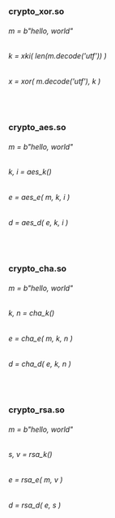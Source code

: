 ###    crypto_xor.so
######    m = b"hello, world"
######    k = xki( len(m.decode('utf')) )
######    x = xor( m.decode('utf'), k )


<br />


###    crypto_aes.so
######    m = b"hello, world"
######    k, i = aes_k()
######    e = aes_e( m, k, i )
######    d = aes_d( e, k, i )


<br />


###    crypto_cha.so
######    m = b"hello, world"
######    k, n = cha_k()
######    e = cha_e( m, k, n )
######    d = cha_d( e, k, n )


<br />


###    crypto_rsa.so
######    m = b"hello, world"
######    s, v = rsa_k()
######    e = rsa_e( m, v )
######    d = rsa_d( e, s )
